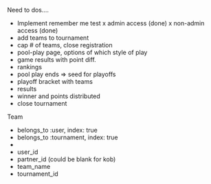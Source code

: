 
Need to dos....
  - Implement remember me test
  x admin access (done)
  x non-admin access (done)
  - add teams to tournament
  - cap # of teams, close registration
  - pool-play page, options of which style of play
  - game results with point diff.
  - rankings
  - pool play ends => seed for playoffs
  - playoff bracket with teams
  - results
  - winner and points distributed
  - close tournament

Team
  - belongs_to :user, index: true
  - belongs_to :tournament, index: true
  -
  - user_id
  - partner_id (could be blank for kob)
  - team_name
  - tournament_id
